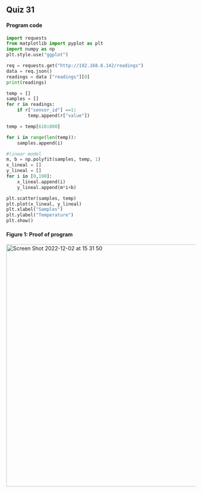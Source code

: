 ## Quiz 31
#### Program code
```.py
import requests
from matplotlib import pyplot as plt
import numpy as np
plt.style.use("ggplot")

req = requests.get("http://192.168.6.142/readings")
data = req.json()
readings = data ["readings"][0]
print(readings)

temp = []
samples = []
for r in readings:
    if r["sensor_id"] ==1:
        temp.append(r["value"])

temp = temp[610:800]

for i in range(len(temp)):
    samples.append(i)

#linear model
m, b = np.polyfit(samples, temp, 1)
x_lineal = []
y_lineal = []
for i in [0,190]:
    x_lineal.append(i)
    y_lineal.append(m*i+b)

plt.scatter(samples, temp)
plt.plot(x_lineal, y_lineal)
plt.xlabel("Samples")
plt.ylabel("Temperature")
plt.show()
``` 

#### Figure 1: Proof of program
<img width="644" alt="Screen Shot 2022-12-02 at 15 31 50" src="https://user-images.githubusercontent.com/105724334/205231066-a5775ab7-905b-412c-8abb-b735e7f2edd2.png">
